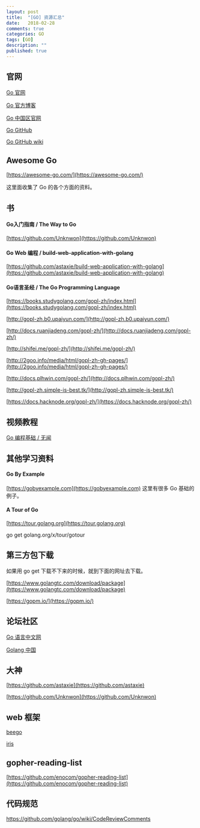 ```yaml
---
layout: post
title:  "[GO] 资源汇总"
date:   2018-02-28
comments: true
categories: GO
tags: [GO]
description: ""
published: true
---
```


## 官网

[Go 官网](https://golang.org/)

[Go 官方博客](https://blog.golang.org/)

[Go 中国区官网](https://golang.google.cn/)

[Go GitHub](https://github.com/golang/go)

[Go GitHub wiki](https://github.com/golang/go/wiki)

## Awesome Go

[https://awesome-go.com/](https://awesome-go.com/)

这里面收集了 Go 的各个方面的资料。

## 书

#### Go入门指南 / The Way to Go

[https://github.com/Unknwon](https://github.com/Unknwon)

#### Go Web 编程 / build-web-application-with-golang

[https://github.com/astaxie/build-web-application-with-golang](https://github.com/astaxie/build-web-application-with-golang)

#### Go语言圣经 / The Go Programming Language

[https://books.studygolang.com/gopl-zh/index.html](https://books.studygolang.com/gopl-zh/index.html)

[http://gopl-zh.b0.upaiyun.com/](http://gopl-zh.b0.upaiyun.com/)

[http://docs.ruanjiadeng.com/gopl-zh/](http://docs.ruanjiadeng.com/gopl-zh/)

[http://shifei.me/gopl-zh/](http://shifei.me/gopl-zh/)

[http://2goo.info/media/html/gopl-zh-gh-pages/](http://2goo.info/media/html/gopl-zh-gh-pages/)

[http://docs.plhwin.com/gopl-zh/](http://docs.plhwin.com/gopl-zh/)

[http://gopl-zh.simple-is-best.tk/](http://gopl-zh.simple-is-best.tk/)

[https://docs.hacknode.org/gopl-zh/](https://docs.hacknode.org/gopl-zh/)


## 视频教程

[Go 编程基础 / 无闻](https://github.com/Unknwon/go-fundamental-programming)

## 其他学习资料

#### Go By Example

[https://gobyexample.com](https://gobyexample.com) 这里有很多 Go 基础的例子。

#### A Tour of Go

[https://tour.golang.org](https://tour.golang.org)

go get golang.org/x/tour/gotour

## 第三方包下载

如果用 go get 下载不下来的时候，就到下面的网址去下载。

[https://www.golangtc.com/download/package](https://www.golangtc.com/download/package)

[https://gopm.io/](https://gopm.io/)

## 论坛社区

[Go 语言中文网](https://studygolang.com/)

[Golang 中国](https://www.golangtc.com/)

## 大神

[https://github.com/astaxie](https://github.com/astaxie)

[https://github.com/Unknwon](https://github.com/Unknwon)

## web 框架

[beego](https://github.com/astaxie/beego)

[iris](https://github.com/kataras/iris)

## gopher-reading-list

[https://github.com/enocom/gopher-reading-list](https://github.com/enocom/gopher-reading-list)

## 代码规范

https://github.com/golang/go/wiki/CodeReviewComments
